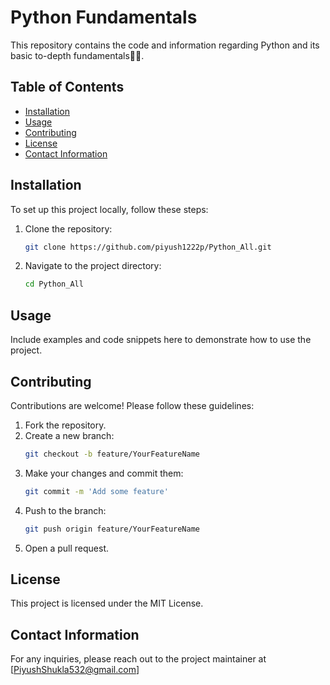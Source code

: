 # Python Fundamentals

This repository contains the code and information regarding Python and its basic to-depth fundamentals🧑‍💻.

## Table of Contents
- [Installation](#installation)
- [Usage](#usage)
- [Contributing](#contributing)
- [License](#license)
- [Contact Information](#contact-information)

## Installation
To set up this project locally, follow these steps:
1. Clone the repository:
    ```sh
    git clone https://github.com/piyush1222p/Python_All.git

2. Navigate to the project directory:
    ```sh
    cd Python_All
    ```

## Usage
Include examples and code snippets here to demonstrate how to use the project.

## Contributing
Contributions are welcome! Please follow these guidelines:

1. Fork the repository.
2. Create a new branch:
    ```sh
    git checkout -b feature/YourFeatureName
    ```
3. Make your changes and commit them:
    ```sh
    git commit -m 'Add some feature'
    ```
4. Push to the branch:
    ```sh
    git push origin feature/YourFeatureName
    ```
5. Open a pull request.

## License
This project is licensed under the MIT License.

## Contact Information
For any inquiries, please reach out to the project maintainer at [PiyushShukla532@gmail.com]
